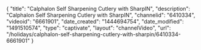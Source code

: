 {
    "title": "Calphalon Self Sharpening Cutlery with SharpIN",
    "description": "Calphalon Self Sharpening Cutlery with SharpIN",
    "channelid": "6410334",
    "videoid": "6661901",
    "date_created": "1444694754",
    "date_modified": "1491510574",
    "type": "captivate",
    "layout": "channelVideo",
    "url": "\/holidays\/calphalon-self-sharpening-cutlery-with-sharpin\/6410334-6661901"
}